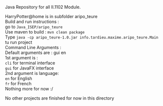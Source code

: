 Java Repository for all II.1102 Module. <br>

HarryPotter@home is in subfolder aripo_teure <br>
Build and run instructions : <br>
go to `Java_ISEP/aripo_teure`<br>
Use maven to build : `mvn clean package`<br>
Type `java -cp aripo_teure-1.0.jar info.tardieu.maxime.aripo_teure.Main` tu run project<br>
Command Line Arguments : <br>
Default arguments are : gui en<br>
1st argument is : <br>
`cli` for terminal interface<br>
`gui` for JavaFX interface<br>
2nd argument is language: <br>
`en` for English<br>
`fr` for French<br>
Nothing more for now :/<br>

No other projects are finished for now in this directory
